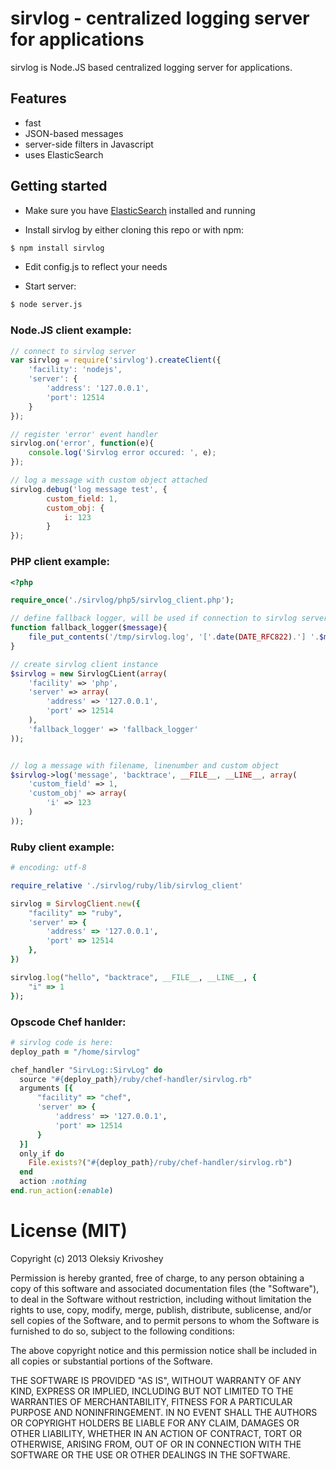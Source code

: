 # sirvlog - centralized logging server for applications

sirvlog is Node.JS based centralized logging server for applications.

## Features


- fast
- JSON-based messages
- server-side filters in Javascript
- uses ElasticSearch


## Getting started

  * Make sure you have [ElasticSearch](www.elasticsearch.org) installed and running

  * Install sirvlog by either cloning this repo or with npm:

``` sh
$ npm install sirvlog
```

  * Edit config.js to reflect your needs

  * Start server:

``` sh
$ node server.js
```

### Node.JS client example:

``` javascript
// connect to sirvlog server
var sirvlog = require('sirvlog').createClient({
    'facility': 'nodejs',
    'server': {
        'address': '127.0.0.1',
        'port': 12514
    }
});

// register 'error' event handler
sirvlog.on('error', function(e){
    console.log('Sirvlog error occured: ', e);
});

// log a message with custom object attached
sirvlog.debug('log message test', {
        custom_field: 1,
        custom_obj: {
            i: 123
        }
});
```

### PHP client example:

``` php
<?php

require_once('./sirvlog/php5/sirvlog_client.php');

// define fallback logger, will be used if connection to sirvlog server is lost or can't be established
function fallback_logger($message){
    file_put_contents('/tmp/sirvlog.log', '['.date(DATE_RFC822).'] '.$message."\n", FILE_APPEND);
}

// create sirvlog client instance
$sirvlog = new SirvlogCLient(array(
    'facility' => 'php',
    'server' => array(
        'address' => '127.0.0.1',
        'port' => 12514
    ),
    'fallback_logger' => 'fallback_logger'
));


// log a message with filename, linenumber and custom object
$sirvlog->log('message', 'backtrace', __FILE__, __LINE__, array(
    'custom_field' => 1,
    'custom_obj' => array(
        'i' => 123
    )
));
```


### Ruby client example:

``` ruby
# encoding: utf-8

require_relative './sirvlog/ruby/lib/sirvlog_client'

sirvlog = SirvlogClient.new({
    "facility" => "ruby",
    'server' => {
        'address' => '127.0.0.1',
        'port' => 12514
    },
})

sirvlog.log("hello", "backtrace", __FILE__, __LINE__, {
    "i" => 1
});
```


### Opscode Chef hanlder:

``` ruby
# sirvlog code is here:
deploy_path = "/home/sirvlog"

chef_handler "SirvLog::SirvLog" do
  source "#{deploy_path}/ruby/chef-handler/sirvlog.rb"
  arguments [{
      "facility" => "chef",
      'server' => {
          'address' => '127.0.0.1',
          'port' => 12514
      }
  }]
  only_if do
    File.exists?("#{deploy_path}/ruby/chef-handler/sirvlog.rb")
  end
  action :nothing
end.run_action(:enable)
```

# License (MIT)

Copyright (c) 2013 Oleksiy Krivoshey

Permission is hereby granted, free of charge, to any person
obtaining a copy of this software and associated documentation
files (the "Software"), to deal in the Software without
restriction, including without limitation the rights to use,
copy, modify, merge, publish, distribute, sublicense, and/or sell
copies of the Software, and to permit persons to whom the
Software is furnished to do so, subject to the following
conditions:

The above copyright notice and this permission notice shall be
included in all copies or substantial portions of the Software.

THE SOFTWARE IS PROVIDED "AS IS", WITHOUT WARRANTY OF ANY KIND,
EXPRESS OR IMPLIED, INCLUDING BUT NOT LIMITED TO THE WARRANTIES
OF MERCHANTABILITY, FITNESS FOR A PARTICULAR PURPOSE AND
NONINFRINGEMENT. IN NO EVENT SHALL THE AUTHORS OR COPYRIGHT
HOLDERS BE LIABLE FOR ANY CLAIM, DAMAGES OR OTHER LIABILITY,
WHETHER IN AN ACTION OF CONTRACT, TORT OR OTHERWISE, ARISING
FROM, OUT OF OR IN CONNECTION WITH THE SOFTWARE OR THE USE OR
OTHER DEALINGS IN THE SOFTWARE.











